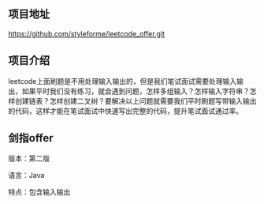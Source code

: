 
项目地址
-
https://github.com/styleforme/leetcode_offer.git

项目介绍
-

leetcode上面刷题是不用处理输入输出的，但是我们笔试面试需要处理输入输出，如果平时我们没有练习，就会遇到问题，怎样多组输入？怎样输入字符串？怎样创建链表？怎样创建二叉树？要解决以上问题就需要我们平时刷题写带输入输出的代码，这样才能在笔试面试中快速写出完整的代码，提升笔试面试通过率。

剑指offer
-

版本：第二版

语言：Java

特点：包含输入输出
